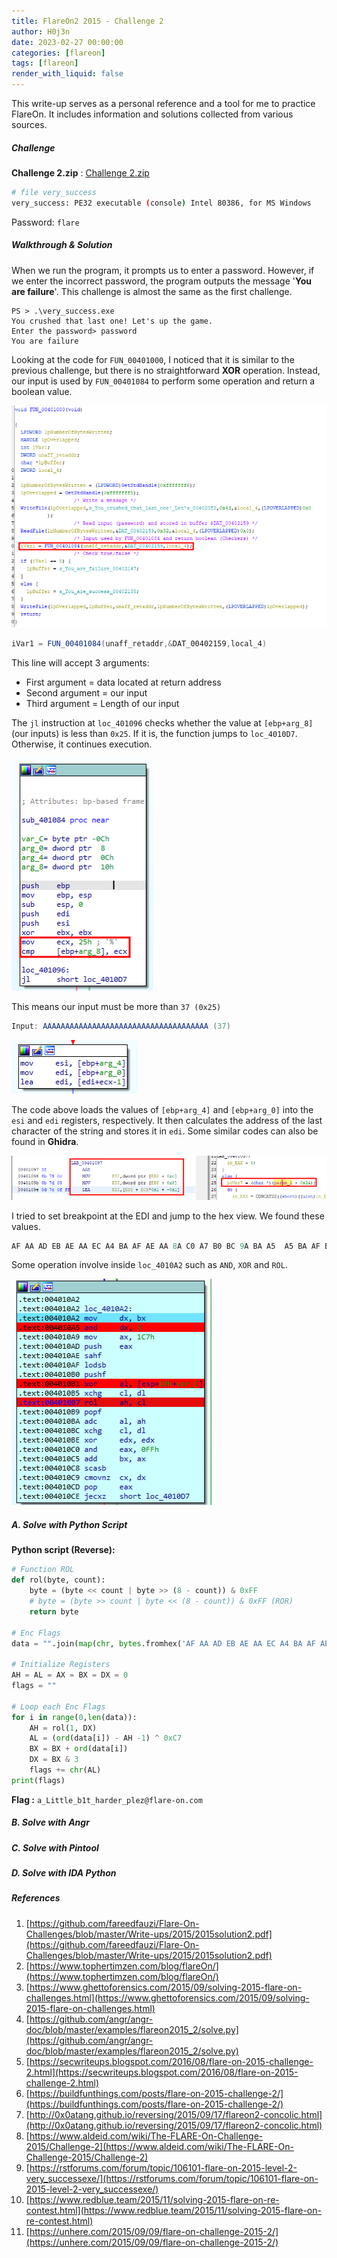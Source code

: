 ```yaml
---
title: FlareOn2 2015 - Challenge 2
author: H0j3n
date: 2023-02-27 00:00:00
categories: [flareon]
tags: [flareon]
render_with_liquid: false
---
```


This write-up serves as a personal reference and a tool for me to practice FlareOn. It includes information and solutions collected from various sources.

##### Challenge

**Challenge 2.zip** : [Challenge 2.zip](https://github.com/fareedfauzi/Flare-On-Challenges/raw/master/Challenges/2015/Challenge%202.zip)

```bash
# file very_success    
very_success: PE32 executable (console) Intel 80386, for MS Windows
```

Password: `flare`

##### Walkthrough & Solution

When we run the program, it prompts us to enter a password. However, if we enter the incorrect password, the program outputs the message '**You are failure**'. This challenge is almost the same as the first challenge.

```
PS > .\very_success.exe
You crushed that last one! Let's up the game.
Enter the password> password
You are failure
```

Looking at the code for `FUN_00401000`, I noticed that it is similar to the previous challenge, but there is no straightforward **XOR** operation. Instead, our input is used by `FUN_00401084` to perform some operation and return a boolean value.

![](https://raw.githubusercontent.com/H0j3n/H0j3n.github.io/master/assets/img/uploads/7_flareon02_2/flareon02_2_1.png)

```cs
iVar1 = FUN_00401084(unaff_retaddr,&DAT_00402159,local_4)
```

This line will accept 3 arguments:
- First argument = data located at return address
- Second argument = our input
- Third argument = Length of our input

The `jl` instruction at `loc_401096` checks whether the value at `[ebp+arg_8]` (our inputs) is less than `0x25`. If it is, the function jumps to `loc_4010D7`. Otherwise, it continues execution.

![](https://raw.githubusercontent.com/H0j3n/H0j3n.github.io/master/assets/img/uploads/7_flareon02_2/flareon02_2_2.png)

This means our input must be more than `37 (0x25)`

```cs
Input: AAAAAAAAAAAAAAAAAAAAAAAAAAAAAAAAAAAAA (37)
```

![](https://raw.githubusercontent.com/H0j3n/H0j3n.github.io/master/assets/img/uploads/7_flareon02_2/flareon02_2_3.png)

The code above loads the values of `[ebp+arg_4]` and `[ebp+arg_0]` into the `esi` and `edi` registers, respectively. It then calculates the address of the last character of the string and stores it in `edi`. Some similar codes can also be found in **Ghidra**.

![](https://raw.githubusercontent.com/H0j3n/H0j3n.github.io/master/assets/img/uploads/7_flareon02_2/flareon02_2_4.png)

I tried to set breakpoint at the EDI and jump to the hex view. We found these values.

```cs
AF AA AD EB AE AA EC A4 BA AF AE AA 8A C0 A7 B0 BC 9A BA A5  A5 BA AF B8 9D B8 F9 AE 9D AB B4 BC B6 B3 90 9A A8 
```

Some operation involve inside `loc_4010A2` such as `AND`, `XOR` and `ROL`.

![](https://raw.githubusercontent.com/H0j3n/H0j3n.github.io/master/assets/img/uploads/7_flareon02_2/flareon02_2_5.png)

##### A. Solve with Python Script

**Python script (Reverse):**

```python
# Function ROL
def rol(byte, count):
    byte = (byte << count | byte >> (8 - count)) & 0xFF
    # byte = (byte >> count | byte << (8 - count)) & 0xFF (ROR)
    return byte

# Enc Flags
data = "".join(map(chr, bytes.fromhex('AF AA AD EB AE AA EC A4 BA AF AE AA 8A C0 A7 B0 BC 9A BA A5 A5 BA AF B8 9D B8 F9 AE 9D AB B4 BC B6 B3 90 9A A8')))[::-1]

# Initialize Registers
AH = AL = AX = BX = DX = 0
flags = ""

# Loop each Enc Flags
for i in range(0,len(data)):
	AH = rol(1, DX)
	AL = (ord(data[i]) - AH -1) ^ 0xC7
	BX = BX + ord(data[i])
	DX = BX & 3
	flags += chr(AL)
print(flags)
```

**Flag :** `a_Little_b1t_harder_plez@flare-on.com`

##### B. Solve with Angr

##### C. Solve with Pintool

##### D. Solve with IDA Python 

##### References

1. [https://github.com/fareedfauzi/Flare-On-Challenges/blob/master/Write-ups/2015/2015solution2.pdf](https://github.com/fareedfauzi/Flare-On-Challenges/blob/master/Write-ups/2015/2015solution2.pdf)
2. [https://www.tophertimzen.com/blog/flareOn/](https://www.tophertimzen.com/blog/flareOn/)
3. [https://www.ghettoforensics.com/2015/09/solving-2015-flare-on-challenges.html](https://www.ghettoforensics.com/2015/09/solving-2015-flare-on-challenges.html)
4. [https://github.com/angr/angr-doc/blob/master/examples/flareon2015_2/solve.py](https://github.com/angr/angr-doc/blob/master/examples/flareon2015_2/solve.py)
5. [https://secwriteups.blogspot.com/2016/08/flare-on-2015-challenge-2.html](https://secwriteups.blogspot.com/2016/08/flare-on-2015-challenge-2.html)
6. [https://buildfunthings.com/posts/flare-on-2015-challenge-2/](https://buildfunthings.com/posts/flare-on-2015-challenge-2/)
7. [http://0x0atang.github.io/reversing/2015/09/17/flareon2-concolic.html](http://0x0atang.github.io/reversing/2015/09/17/flareon2-concolic.html)
8. [https://www.aldeid.com/wiki/The-FLARE-On-Challenge-2015/Challenge-2](https://www.aldeid.com/wiki/The-FLARE-On-Challenge-2015/Challenge-2)
9. [https://rstforums.com/forum/topic/106101-flare-on-2015-level-2-very_successexe/](https://rstforums.com/forum/topic/106101-flare-on-2015-level-2-very_successexe/)
10. [https://www.redblue.team/2015/11/solving-2015-flare-on-re-contest.html](https://www.redblue.team/2015/11/solving-2015-flare-on-re-contest.html)
11. [https://unhere.com/2015/09/09/flare-on-challenge-2015-2/](https://unhere.com/2015/09/09/flare-on-challenge-2015-2/)